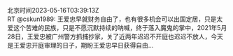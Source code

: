 北京时间2023-05-16T03:39:13Z<br>RT @cskun1989: 王爱忠早就财务自由了，也有很多机会可以出国定居，只是太爱这个苦难的民族，只是不愿沉默持续的呐喊，终于落入魔鬼的掌中，2021年5月28日，王爱忠被广州警方抓捕抄家，关了近两年迟迟不开庭也迟迟不放人，今天是王爱忠开庭审理的日子，期盼王爱忠早日获得自由…<br><br>